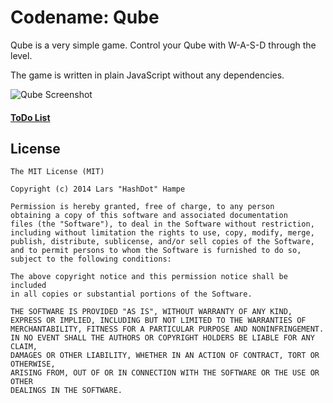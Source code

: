 # Codename: Qube

Qube is a very simple game. Control your Qube with W-A-S-D through the level.

The game is written in plain JavaScript without any dependencies.

![Qube Screenshot](https://pbs.twimg.com/media/Bn9Ub1xCcAEa4oN.png "Qube")

#### [ToDo List](https://github.com/HashDot/Qube/issues?labels=ToDo&page=1&state=open)

## License

	The MIT License (MIT)
	
	Copyright (c) 2014 Lars "HashDot" Hampe
	
	Permission is hereby granted, free of charge, to any person
	obtaining a copy of this software and associated documentation
	files (the "Software"), to deal in the Software without restriction,
	including without limitation the rights to use, copy, modify, merge,
	publish, distribute, sublicense, and/or sell copies of the Software,
	and to permit persons to whom the Software is furnished to do so,
	subject to the following conditions:
	
	The above copyright notice and this permission notice shall be included
	in all copies or substantial portions of the Software.
	
	THE SOFTWARE IS PROVIDED "AS IS", WITHOUT WARRANTY OF ANY KIND,	EXPRESS OR IMPLIED, INCLUDING BUT NOT LIMITED TO THE WARRANTIES OF
	MERCHANTABILITY, FITNESS FOR A PARTICULAR PURPOSE AND NONINFRINGEMENT.
	IN NO EVENT SHALL THE AUTHORS OR COPYRIGHT HOLDERS BE LIABLE FOR ANY CLAIM,
	DAMAGES OR OTHER LIABILITY, WHETHER IN AN ACTION OF CONTRACT, TORT OR OTHERWISE,
	ARISING FROM, OUT OF OR IN CONNECTION WITH THE SOFTWARE OR THE USE OR OTHER
	DEALINGS IN THE SOFTWARE.
